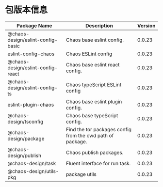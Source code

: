 # 包版本信息

| Package Name | Description | Version    |
|--------------|------------|------------|
| @chaos-design/eslint-config-basic | Chaos base eslint config. | 0.0.23 |
| eslint-config-chaos | Chaos ESLint config | 0.0.23 |
| @chaos-design/eslint-config-react | Chaos base eslint react config. | 0.0.23 |
| @chaos-design/eslint-config-ts | Chaos typeScript ESLint config | 0.0.23 |
| eslint-plugin-chaos | Chaos base eslint plugin config. | 0.0.23 |
| @chaos-design/tsconfig | Chaos base typeScript config. | 0.0.23 |
| @chaos-design/package | Find the tor packages config from the cwd path of package. | 0.0.23 |
| @chaos-design/publish | Chaos publish packages. | 0.0.23 |
| @chaos-design/task | Fluent interface for run task. | 0.0.23 |
| @chaos-design/utils-pkg | package utils | 0.0.23 |
